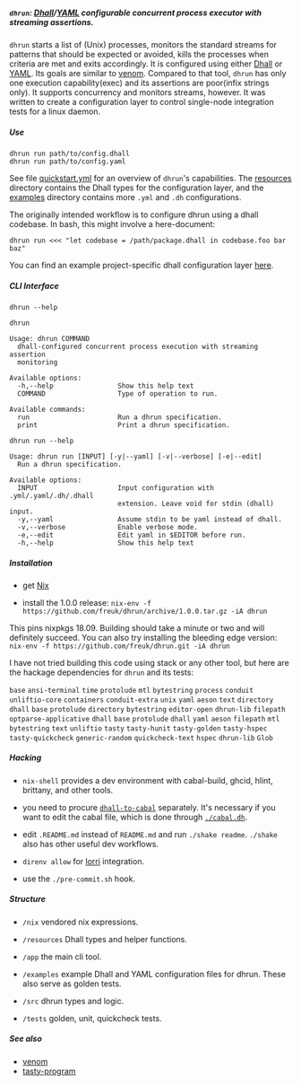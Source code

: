 ##### `dhrun`: [Dhall](https://dhall-lang.org/)/[YAML](https://yaml.org/) configurable concurrent process executor with streaming assertions.

`dhrun` starts a list of (Unix) processes, monitors the standard streams
for patterns that should be expected or avoided, kills the processes
when criteria are met and exits accordingly. It is configured using
either [Dhall](https://dhall-lang.org/) or [YAML](https://yaml.org/).
Its goals are similar to [venom](https://github.com/ovh/venom). Compared
to that tool, `dhrun` has only one execution capability(exec) and its
assertions are poor(infix strings only). It supports concurrency and
monitors streams, however. It was written to create a configuration
layer to control single-node integration tests for a linux daemon.

##### Use

``` {.bash}
dhrun run path/to/config.dhall 
dhrun run path/to/config.yaml
```

See file [quickstart.yml](./quickstart.yml) for an overview of `dhrun`'s
capabilities. The [resources](./resources) directory contains the Dhall
types for the configuration layer, and the [examples](./examples/)
directory contains more `.yml` and `.dh` configurations.

The originally intended workflow is to configure dhrun using a dhall
codebase. In bash, this might involve a here-document:

``` {.bash}
dhrun run <<< "let codebase = /path/package.dhall in codebase.foo bar baz"
```

You can find an example project-specific dhall configuration layer
[here](https://xgitlab.cels.anl.gov/argo/argopkgs/blob/master/dhrun/all-tests.dh).

##### CLI Interface

``` {.hidden}
dhrun --help
```

``` {.txt}
dhrun

Usage: dhrun COMMAND
  dhall-configured concurrent process execution with streaming assertion
  monitoring

Available options:
  -h,--help                Show this help text
  COMMAND                  Type of operation to run.

Available commands:
  run                      Run a dhrun specification.
  print                    Print a dhrun specification.
```

``` {.bash}
dhrun run --help
```

``` {.txt}
Usage: dhrun run [INPUT] [-y|--yaml] [-v|--verbose] [-e|--edit]
  Run a dhrun specification.

Available options:
  INPUT                    Input configuration with .yml/.yaml/.dh/.dhall
                           extension. Leave void for stdin (dhall) input.
  -y,--yaml                Assume stdin to be yaml instead of dhall.
  -v,--verbose             Enable verbose mode.
  -e,--edit                Edit yaml in $EDITOR before run.
  -h,--help                Show this help text
```

##### Installation

-   get [Nix](https://nixos.org/nix/)

-   install the 1.0.0 release:
    `nix-env -f https://github.com/freuk/dhrun/archive/1.0.0.tar.gz -iA dhrun`

This pins nixpkgs 18.09. Building should take a minute or two and will
definitely succeed. You can also try installing the bleeding edge
version: `nix-env -f https://github.com/freuk/dhrun.git -iA dhrun`

I have not tried building this code using stack or any other tool, but
here are the hackage dependencies for `dhrun` and its tests:

`base` `ansi-terminal` `time` `protolude` `mtl` `bytestring` `process`
`conduit` `unliftio-core` `containers` `conduit-extra` `unix` `yaml`
`aeson` `text` `directory` `dhall` `base` `protolude` `directory`
`bytestring` `editor-open` `dhrun-lib` `filepath` `optparse-applicative`
`dhall` `base` `protolude` `dhall` `yaml` `aeson` `filepath` `mtl`
`bytestring` `text` `unliftio` `tasty` `tasty-hunit` `tasty-golden`
`tasty-hspec` `tasty-quickcheck` `generic-random` `quickcheck-text`
`hspec` `dhrun-lib` `Glob`

##### Hacking

-   `nix-shell` provides a dev environment with cabal-build, ghcid,
    hlint, brittany, and other tools.

-   you need to procure
    [`dhall-to-cabal`](https://github.com/dhall-lang/dhall-to-cabal)
    separately. It's necessary if you want to edit the cabal file, which
    is done through [`./cabal.dh`](./cabal.dh).

-   edit `.README.md` instead of `README.md` and run `./shake readme`.
    `./shake` also has other useful dev workflows.

-   `direnv allow` for [lorri](https://github.com/target/lorri)
    integration.

-   use the `./pre-commit.sh` hook.

##### Structure

-   `/nix` vendored nix expressions.

-   `/resources` Dhall types and helper functions.

-   `/app` the main cli tool.

-   `/examples` example Dhall and YAML configuration files for dhrun.
    These also serve as golden tests.

-   `/src` dhrun types and logic.

-   `/tests` golden, unit, quickcheck tests.

##### See also

-   [venom](https://github.com/ovh/venom)
-   [tasty-program](http://hackage.haskell.org/package/tasty-program)
